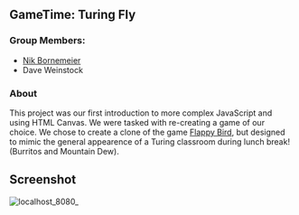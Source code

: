 ## GameTime: Turing Fly
### Group Members:
- [Nik Bornemeier](https://github.com/NikBorn)
- Dave Weinstock

### About
This project was our first introduction to more complex JavaScript and using HTML Canvas. We were tasked with re-creating a game of our choice. We chose to create a clone of the game [Flappy Bird](https://en.wikipedia.org/wiki/Flappy_Bird), but designed to mimic the general appearence of a Turing classroom during lunch break! (Burritos and Mountain Dew).

## Screenshot
![localhost_8080_](https://user-images.githubusercontent.com/20492875/30602617-610a8cd2-9d22-11e7-9d0e-37b1bcfc2d11.png)
